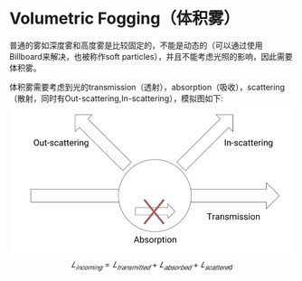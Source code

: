 # Volumetric Fogging（体积雾）
普通的雾如深度雾和高度雾是比较固定的，不能是动态的（可以通过使用Billboard来解决，也被称作soft particles），并且不能考虑光照的影响，因此需要体积雾。

体积雾需要考虑到光的transmission（透射），absorption（吸收），scattering（散射，同时有Out-scattering,In-scattering），模拟图如下:
![image](https://github.com/haiaimi/PictureRepository/blob/master/PictureRepository/Rendering%20Learning/UnrealRendering_VolumeFog_1.png)
$$𝐿_{𝑖𝑛𝑐𝑜𝑚𝑖𝑛𝑔} = 𝐿_{𝑡𝑟𝑎𝑛𝑠𝑚𝑖𝑡𝑡𝑒𝑑} + 𝐿_{𝑎𝑏𝑠𝑜𝑟𝑏𝑒𝑑} + 𝐿_{𝑠𝑐𝑎𝑡𝑡𝑒𝑟𝑒d}$$
